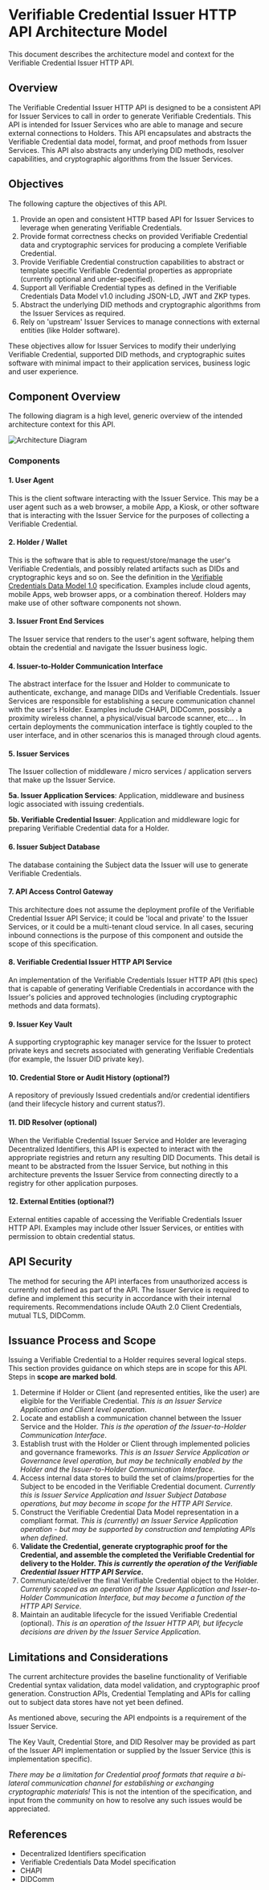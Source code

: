 #  Verifiable Credential Issuer HTTP API Architecture Model
This document describes the architecture model and context for the Verifiable
Credential Issuer HTTP API.

## Overview
The Verifiable Credential Issuer HTTP API is designed to be a consistent API for
Issuer Services to call in order to generate Verifiable Credentials. This API is
intended for Issuer Services who are able to manage and secure external
connections to Holders. This API encapsulates and abstracts the Verifiable
Credential data model, format, and proof methods from Issuer Services. This API
also abstracts any underlying DID methods, resolver capabilities, and
cryptographic algorithms from the Issuer Services.

## Objectives
The following capture the objectives of this API.
1. Provide an open and consistent HTTP based API for Issuer Services to leverage
when generating Verifiable Credentials.
1. Provide format correctness checks on provided Verifiable Credential data and
cryptographic services for producing a complete Verifiable Credential.
1. Provide Verifiable Credential construction capabilities to abstract or
template specific Verifiable Credential properties as appropriate
(currently optional and under-specified).  
1. Support all Verifiable Credential types as defined in the Verifiable
Credentials Data Model v1.0 including JSON-LD, JWT and ZKP types.
1. Abstract the underlying DID methods and cryptographic algorithms from the
Issuer Services as required.
1. Rely on 'upstream' Issuer Services to manage connections with external
entities (like Holder software).

These objectives allow for Issuer Services to modify their underlying Verifiable
Credential, supported DID methods, and cryptographic suites software with
minimal impact to their application services, business logic and user experience.  

## Component Overview
The following diagram is a high level, generic overview of the intended
architecture context for this API.

![Architecture Diagram](images/vc-issuer-http-api.png)

### Components
#### 1. User Agent
This is the client software interacting with the
Issuer Service. This may be a user agent such as a web browser, a mobile App,
a Kiosk, or other software that is interacting with the Issuer Service for the
purposes of collecting a Verifiable Credential.

#### 2. Holder / Wallet
This is the software that is able to request/store/manage the user's
Verifiable Credentials, and possibly related artifacts such as DIDs and
cryptographic keys and so on. See the definition in the
[Verifiable Credentials Data Model 1.0](https://www.w3.org/TR/vc-data-model/#terminology)
specification. Examples include cloud
agents, mobile Apps, web browser apps, or a combination thereof. Holders may
make use of other software components not shown.    

#### 3. Issuer Front End Services
The Issuer service that renders to the user's agent software, helping them obtain the
credential and navigate the Issuer business logic.

#### 4. Issuer-to-Holder Communication Interface
The abstract interface for the Issuer and Holder to communicate to authenticate,
exchange, and manage DIDs and Verifiable Credentials. Issuer Services are
responsible for establishing a secure communication channel with the user's
Holder. Examples include CHAPI, DIDComm, possibly a proximity wireless channel, a physical/visual barcode
scanner, etc... . In certain deployments the communication interface is tightly
coupled to the user interface, and in other scenarios this is managed through
cloud agents.  

#### 5. Issuer Services
The Issuer collection of middleware / micro services / application servers that
make up the Issuer Service.

**5a. Issuer Application Services**: Application, middleware and business logic
associated with issuing credentials.

**5b. Verifiable Credential Issuer**: Application and middleware logic for preparing
Verifiable Credential data for a Holder.

#### 6. Issuer Subject Database
The database containing the Subject data the Issuer will use to generate Verifiable
Credentials.

#### 7. API Access Control Gateway
This architecture does not assume the deployment profile of the Verifiable
Credential Issuer API Service; it could be 'local and private' to the Issuer Services,
or it could be a multi-tenant cloud service. In all cases, securing inbound connections
is the purpose of this component and outside the scope of this specification.

#### 8. Verifiable Credential Issuer HTTP API Service
An implementation of the Verifiable Credentials Issuer HTTP API (this spec) that
is capable of generating Verifiable Credentials in accordance with the Issuer's
policies and approved technologies (including cryptographic methods and data
formats).

#### 9. Issuer Key Vault
A supporting cryptographic key manager service for the Issuer to protect private
keys and secrets associated with generating Verifiable Credentials (for example,
the Issuer DID private key).

#### 10. Credential Store or Audit History (optional?)
A repository of previously Issued credentials and/or credential identifiers
(and their lifecycle history and current status?).

#### 11. DID Resolver (optional)
When the Verifiable Credential Issuer Service and Holder are leveraging Decentralized
Identifiers, this API is expected to interact with the appropriate registries
and return any resulting DID Documents. This detail is meant to be abstracted from the
Issuer Service, but nothing in this architecture prevents the Issuer Service from
connecting directly to a registry for other application purposes.

#### 12. External Entities (optional?)
External entities capable of accessing the Verifiable Credentials Issuer HTTP API.
Examples may include other Issuer Services, or entities with permission to obtain
credential status.

## API Security
The method for securing the API interfaces from unauthorized
access is currently not defined as part of the API. The Issuer Service is
required to define and implement this security in accordance with their internal
requirements. Recommendations include OAuth 2.0 Client Credentials, mutual TLS,
DIDComm.     

## Issuance Process and Scope
Issuing a Verifiable Credential to a Holder requires several logical steps. This
section provides guidance on which steps are in scope for this API. Steps in
**scope are marked bold**.

1. Determine if Holder or Client (and represented entities, like the user) are
eligible for the Verifiable Credential. _This is an Issuer Service Application and Client level operation_.
1. Locate and establish a communication channel between the Issuer Service and the Holder.
_This is the operation of the Issuer-to-Holder Communication Interface_.
1. Establish trust with the Holder or Client through implemented policies and
governance frameworks. _This is an Issuer Service Application or Governance level operation, but
may be technically enabled by the Holder and the Issuer-to-Holder Communication Interface_.
1. Access internal data stores to build the set of claims/properties for the Subject
to be encoded in the Verifiable Credential document. _Currently this is Issuer Service Application and
Issuer Subject Database operations, but may become in scope for the HTTP API Service_.
1. Construct the Verifiable Credential Data Model representation in a compliant
format. _This is (currently) an Issuer Service Application operation - but may be supported
by construction and templating APIs when defined_.
1. **Validate the Credential, generate cryptographic proof for the Credential, and assemble the
completed the Verifiable Credential for delivery to the Holder. _This is currently
the operation of the Verifiable Credential Issuer HTTP API Service_.**
1. Communicate/deliver the final Verifiable Credential object to the Holder.
_Currently scoped as an operation of the Issuer Application and Isser-to-Holder
Communication Interface, but may become a function of the HTTP API Service_.
1. Maintain an auditable lifecycle for the issued Verifiable Credential (optional).
_This is an operation of the Issuer HTTP API, but lifecycle decisions are driven
by the Issuer Service Application_.    

## Limitations and Considerations
The current architecture provides the baseline functionality of Verifiable
Credential syntax validation, data model validation, and cryptographic proof
generation. Construction APIs, Credential Templating and APIs for calling out to
subject data stores have not yet been defined.

As mentioned above, securing the API endpoints is a requirement of the Issuer
Service.

The Key Vault, Credential Store, and DID Resolver may be provided as part of
the Issuer API implementation or supplied by the Issuer Service (this is
implementation specific).

*There may be a limitation for Credential proof formats that require a bi-lateral
communication channel for establishing or exchanging cryptographic materials!* This
is not the intention of the specification, and input from the community on how
to resolve any such issues would be appreciated.

## References
* Decentralized Identifiers specification
* Verifiable Credentials Data Model specification
* CHAPI
* DIDComm
